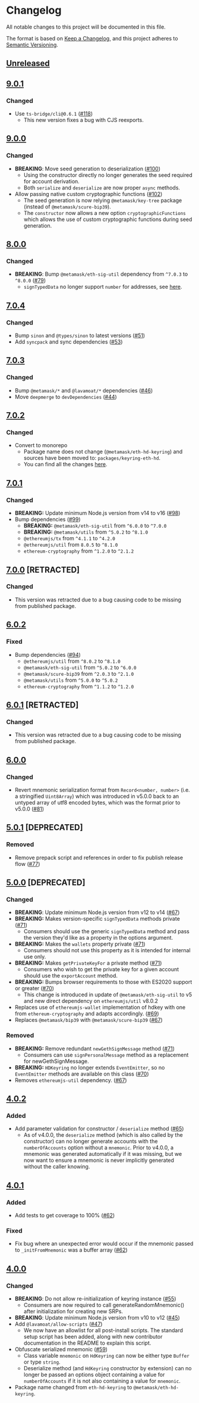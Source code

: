 # Changelog

All notable changes to this project will be documented in this file.

The format is based on [Keep a Changelog](https://keepachangelog.com/en/1.0.0/),
and this project adheres to [Semantic Versioning](https://semver.org/spec/v2.0.0.html).

## [Unreleased]

## [9.0.1]

### Changed

- Use `ts-bridge/cli@0.6.1` ([#118](https://github.com/MetaMask/accounts/pull/118))
  - This new version fixes a bug with CJS reexports.

## [9.0.0]

### Changed

- **BREAKING**: Move seed generation to deserialization ([#100](https://github.com/MetaMask/accounts/pull/100))
  - Using the constructor directly no longer generates the seed required for account derivation.
  - Both `serialize` and `deserialize` are now proper `async` methods.
- Allow passing native custom cryptographic functions ([#102](https://github.com/MetaMask/accounts/pull/102))
  - The seed generation is now relying `@metamask/key-tree` package (instead of `@metamask/scure-bip39`).
  - The `constructor` now allows a new option `cryptographicFunctions` which allows the use of custom cryptographic functions during seed generation.

## [8.0.0]

### Changed

- **BREAKING**: Bump `@metamask/eth-sig-util` dependency from `^7.0.3` to `^8.0.0` ([#79](https://github.com/MetaMask/accounts/pull/79))
  - `signTypedData` no longer support `number` for addresses, see [here](https://github.com/MetaMask/eth-sig-util/blob/main/CHANGELOG.md#800).

## [7.0.4]

### Changed

- Bump `sinon` and `@types/sinon` to latest versions ([#51](https://github.com/MetaMask/accounts/pull/51))
- Add `syncpack` and sync dependencies ([#53](https://github.com/metamask/accounts/pull/53))

## [7.0.3]

### Changed

- Bump `@metamask/*` and `@lavamoat/*` dependencies ([#46](https://github.com/MetaMask/accounts/pull/46))
- Move `deepmerge` to `devDependencies` ([#44](https://github.com/MetaMask/accounts/pull/44))

## [7.0.2]

### Changed

- Convert to monorepo
  - Package name does not change (`@metamask/eth-hd-keyring`) and sources have been moved to: `packages/keyring-eth-hd`.
  - You can find all the changes [here](https://github.com/MetaMask/accounts/compare/6da58b4...38794aa).

## [7.0.1]

### Changed

- **BREAKING:** Update minimum Node.js version from v14 to v16 ([#98](https://github.com/MetaMask/eth-hd-keyring/pull/98))
- Bump dependencies ([#99](https://github.com/MetaMask/eth-hd-keyring/pull/99))
  - **BREAKING:** `@metamask/eth-sig-util` from `^6.0.0` to `^7.0.0`
  - **BREAKING:** `@metamask/utils` from `^5.0.2` to `^8.1.0`
  - `@ethereumjs/tx` from `^4.1.1` to `^4.2.0`
  - `@ethereumjs/util` from `8.0.5` to `^8.1.0`
  - `ethereum-cryptography` from `^1.2.0` to `^2.1.2`

## [7.0.0] [RETRACTED]

### Changed

- This version was retracted due to a bug causing code to be missing from published package.

## [6.0.2]

### Fixed

- Bump dependencies ([#94](https://github.com/MetaMask/eth-hd-keyring/pull/94))
  - `@ethereumjs/util` from `^8.0.2` to `^8.1.0`
  - `@metamask/eth-sig-util` from `^5.0.2` to `^6.0.0`
  - `@metamask/scure-bip39` from `^2.0.3` to `^2.1.0`
  - `@metamask/utils` from `^5.0.0` to `^5.0.2`
  - `ethereum-cryptography` from `^1.1.2` to `^1.2.0`

## [6.0.1] [RETRACTED]

### Changed

- This version was retracted due to a bug causing code to be missing from published package.

## [6.0.0]

### Changed

- Revert mnemonic serialization format from `Record<number, number>` (i.e. a stringified `Uint8Array`) which was introduced in v5.0.0 back to an untyped array of utf8 encoded bytes, which was the format prior to v5.0.0 ([#81](https://github.com/MetaMask/eth-hd-keyring/pull/81))

## [5.0.1] [DEPRECATED]

### Removed

- Remove prepack script and references in order to fix publish release flow ([#77](https://github.com/MetaMask/eth-hd-keyring/pull/77))

## [5.0.0] [DEPRECATED]

### Changed

- **BREAKING**: Update minimum Node.js version from v12 to v14 ([#67](https://github.com/MetaMask/eth-hd-keyring/pull/67))
- **BREAKING:** Makes version-specific `signTypedData` methods private ([#71](https://github.com/MetaMask/eth-hd-keyring/pull/71))
  - Consumers should use the generic `signTypedData` method and pass the version they'd like as a property in the options argument.
- **BREAKING:** Makes the `wallets` property private ([#71](https://github.com/MetaMask/eth-hd-keyring/pull/71))
  - Consumers should not use this property as it is intended for internal use only.
- **BREAKING:** Makes `getPrivateKeyFor` a private method ([#71](https://github.com/MetaMask/eth-hd-keyring/pull/71))
  - Consumers who wish to get the private key for a given account should use the `exportAccount` method.
- **BREAKING:** Bumps browser requirements to those with ES2020 support or greater ([#70](https://github.com/MetaMask/eth-hd-keyring/pull/70))
  - This change is introduced in update of `@metamask/eth-sig-util` to v5 and new direct dependency on `ethereumjs/util` v8.0.2
- Replaces use of `ethereumjs-wallet` implementation of hdkey with one from `ethereum-cryptography` and adapts accordingly. ([#69](https://github.com/MetaMask/eth-hd-keyring/pull/69))
- Replaces `@metamask/bip39` with `@metamask/scure-bip39` ([#67](https://github.com/MetaMask/eth-hd-keyring/pull/67))

### Removed

- **BREAKING:** Remove redundant `newGethSignMessage` method ([#71](https://github.com/MetaMask/eth-hd-keyring/pull/71))
  - Consumers can use `signPersonalMessage` method as a replacement for newGethSignMessage.
- **BREAKING:** `HDKeyring` no longer extends `EventEmitter`, so no `EventEmitter` methods are available on this class ([#70](https://github.com/MetaMask/eth-hd-keyring/pull/70))
- Removes `ethereumjs-util` dependency. ([#67](https://github.com/MetaMask/eth-hd-keyring/pull/67))

## [4.0.2]

### Added

- Add parameter validation for constructor / `deserialize` method ([#65](https://github.com/MetaMask/eth-hd-keyring/pull/65))
  - As of v4.0.0, the `deserialize` method (which is also called by the constructor) can no longer generate accounts with the `numberOfAccounts` option without a `mnemonic`. Prior to v4.0.0, a mnemonic was generated automatically if it was missing, but we now want to ensure a mnemonic is never implicitly generated without the caller knowing.

## [4.0.1]

### Added

- Add tests to get coverage to 100% ([#62](https://github.com/MetaMask/eth-hd-keyring/pull/62))

### Fixed

- Fix bug where an unexpected error would occur if the mnemonic passed to `_initFromMnemonic` was a buffer array ([#62](https://github.com/MetaMask/eth-hd-keyring/pull/62))

## [4.0.0]

### Changed

- **BREAKING**: Do not allow re-initialization of keyring instance ([#55](https://github.com/MetaMask/eth-hd-keyring/pull/55))
  - Consumers are now required to call generateRandomMnemonic() after initialization for creating new SRPs.
- **BREAKING**: Update minimum Node.js version from v10 to v12 ([#45](https://github.com/MetaMask/eth-hd-keyring/pull/45))
- Add `@lavamoat/allow-scripts` ([#47](https://github.com/MetaMask/eth-hd-keyring/pull/47))
  - We now have an allowlist for all post-install scripts. The standard setup script has been added, along with new contributor documentation in the README to explain this script.
- Obfuscate serialized mnemonic ([#59](https://github.com/MetaMask/eth-hd-keyring/pull/59))
  - Class variable `mnemonic` on `HdKeyring` can now be either type `Buffer` or type `string`.
  - Deserialize method (and `HdKeyring` constructor by extension) can no longer be passed an options object containing a value for `numberOfAccounts` if it is not also containing a value for `mnemonic`.
- Package name changed from `eth-hd-keyring` to `@metamask/eth-hd-keyring`.

[Unreleased]: https://github.com/MetaMask/accounts/compare/@metamask/eth-hd-keyring@9.0.1...HEAD
[9.0.1]: https://github.com/MetaMask/accounts/compare/@metamask/eth-hd-keyring@9.0.0...@metamask/eth-hd-keyring@9.0.1
[9.0.0]: https://github.com/MetaMask/accounts/compare/@metamask/eth-hd-keyring@8.0.0...@metamask/eth-hd-keyring@9.0.0
[8.0.0]: https://github.com/MetaMask/accounts/compare/@metamask/eth-hd-keyring@7.0.4...@metamask/eth-hd-keyring@8.0.0
[7.0.4]: https://github.com/MetaMask/accounts/compare/@metamask/eth-hd-keyring@7.0.3...@metamask/eth-hd-keyring@7.0.4
[7.0.3]: https://github.com/MetaMask/accounts/compare/@metamask/eth-hd-keyring@7.0.2...@metamask/eth-hd-keyring@7.0.3
[7.0.2]: https://github.com/MetaMask/accounts/compare/@metamask/eth-hd-keyring@7.0.1...@metamask/eth-hd-keyring@7.0.2
[7.0.1]: https://github.com/MetaMask/accounts/compare/@metamask/eth-hd-keyring@7.0.0...@metamask/eth-hd-keyring@7.0.1
[7.0.0]: https://github.com/MetaMask/accounts/compare/@metamask/eth-hd-keyring@6.0.2...@metamask/eth-hd-keyring@7.0.0
[6.0.2]: https://github.com/MetaMask/accounts/compare/@metamask/eth-hd-keyring@6.0.1...@metamask/eth-hd-keyring@6.0.2
[6.0.1]: https://github.com/MetaMask/accounts/compare/@metamask/eth-hd-keyring@6.0.0...@metamask/eth-hd-keyring@6.0.1
[6.0.0]: https://github.com/MetaMask/accounts/compare/@metamask/eth-hd-keyring@5.0.1...@metamask/eth-hd-keyring@6.0.0
[5.0.1]: https://github.com/MetaMask/accounts/compare/@metamask/eth-hd-keyring@5.0.0...@metamask/eth-hd-keyring@5.0.1
[5.0.0]: https://github.com/MetaMask/accounts/compare/@metamask/eth-hd-keyring@4.0.2...@metamask/eth-hd-keyring@5.0.0
[4.0.2]: https://github.com/MetaMask/accounts/compare/@metamask/eth-hd-keyring@4.0.1...@metamask/eth-hd-keyring@4.0.2
[4.0.1]: https://github.com/MetaMask/accounts/compare/@metamask/eth-hd-keyring@4.0.0...@metamask/eth-hd-keyring@4.0.1
[4.0.0]: https://github.com/MetaMask/accounts/releases/tag/@metamask/eth-hd-keyring@4.0.0

